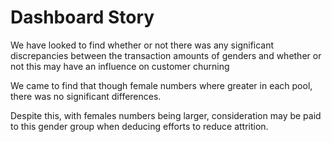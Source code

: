 # Dashboard Story
We have looked to find whether or not there was any significant discrepancies between the transaction amounts of genders and whether or not this may have an influence on customer churning

We came to find that though female numbers where greater in each pool, there was no significant differences.

Despite this, with females numbers being larger, consideration may be paid to this gender group when deducing efforts to reduce attrition.